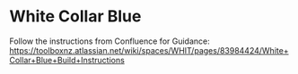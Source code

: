 # White Collar Blue

Follow the instructions from Confluence for Guidance: https://toolboxnz.atlassian.net/wiki/spaces/WHIT/pages/83984424/White+Collar+Blue+Build+Instructions